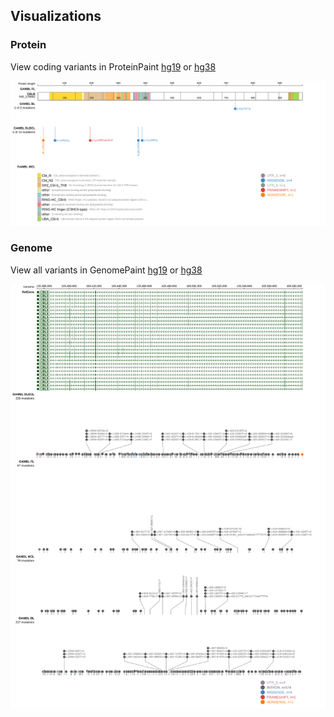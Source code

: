 ## Visualizations
### Protein
View coding variants in ProteinPaint [hg19](https://morinlab.github.io/LLMPP/GAMBL/CBLB_protein.html)  or [hg38](https://morinlab.github.io/LLMPP/GAMBL/CBLB_protein_hg38.html)

![](images/proteinpaint/CBLB_NM_170662.svg)

### Genome
View all variants in GenomePaint [hg19](https://morinlab.github.io/LLMPP/GAMBL/CBLB.html)  or [hg38](https://morinlab.github.io/LLMPP/GAMBL/CBLB_hg38.html)

![](images/proteinpaint/CBLB.svg)

